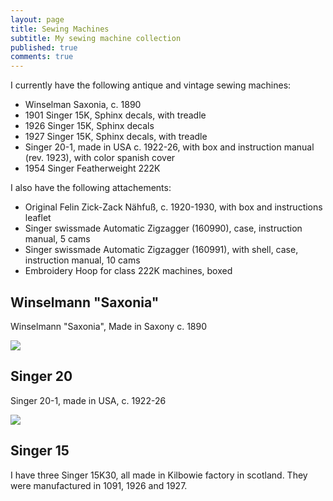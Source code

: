 ```yaml
---
layout: page
title: Sewing Machines
subtitle: My sewing machine collection
published: true
comments: true
---
```


I currently have the following antique and vintage sewing machines:

- Winselman Saxonia, c. 1890
- 1901 Singer 15K, Sphinx decals, with treadle
- 1926 Singer 15K, Sphinx decals
- 1927 Singer 15K, Sphinx decals, with treadle
- Singer 20-1, made in USA c. 1922-26, with box and instruction manual (rev. 1923), with color spanish cover
- 1954 Singer Featherweight 222K

I also have the following attachements:

- Original Felin Zick-Zack Nähfuß, c. 1920-1930, with box and instructions leaflet
- Singer swissmade Automatic Zigzagger (160990), case, instruction manual, 5 cams 
- Singer swissmade Automatic Zigzagger (160991), with shell, case, instruction manual, 10 cams
- Embroidery Hoop for class 222K machines, boxed

## Winselmann "Saxonia"

Winselmann "Saxonia", Made in Saxony c. 1890

[![](../assets/img/vsm/saxonia/20240202_165749.jpg)]()

## Singer 20

Singer 20-1, made in USA, c. 1922-26

[![](../assets/img/vsm/singer20/20240119_170434.jpg)]()

## Singer 15

I have three Singer 15K30, all made in Kilbowie factory in scotland. They were manufactured in 1091, 1926 and 1927.
